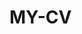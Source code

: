  # MY-CV  
 
       
        
           
            
        
       
      
     
     
    
  
    

